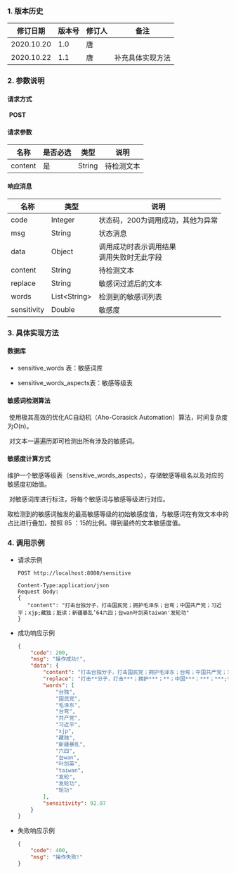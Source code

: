### 1. 版本历史	

| 修订日期   | 版本号 | 修订人 | 备注             |
| ---------- | ------ | ------ | ---------------- |
| 2020.10.20 | 1.0    | 唐     |                  |
| 2020.10.22 | 1.1    | 唐     | 补充具体实现方法 |

### 2. 参数说明

#### 请求方式

​	**POST**

#### 请求参数

| 名称    | 是否必选 | 类型   | 说明       |
| ------- | -------- | ------ | ---------- |
| content | 是       | String | 待检测文本 |

#### 响应消息

| 名称        | 类型               | 说明                                           |
| ----------- | ------------------ | ---------------------------------------------- |
| code        | Integer            | 状态码，200为调用成功，其他为异常              |
| msg         | String             | 状态消息                                       |
| data        | Object             | 调用成功时表示调用结果<br />调用失败时无此字段 |
| content     | String             | 待检测文本                                     |
| replace     | String             | 敏感词过滤后的文本                             |
| words       | List&lt;String&gt; | 检测到的敏感词列表                             |
| sensitivity | Double             | 敏感度                                         |

### 3. 具体实现方法

#### 数据库

- sensitive_words 表：敏感词库

- sensitive_words_aspects表：敏感等级表

#### 敏感词检测算法

​	使用极其高效的优化AC自动机（Aho-Corasick Automation）算法，时间复杂度为O(n)。

​	对文本一遍遍历即可检测出所有涉及的敏感词。

#### 敏感度计算方式

​	维护一个敏感等级表（sensitive_words_aspects），存储敏感等级名以及对应的敏感度初始值。

​	对敏感词库进行标注，将每个敏感词与敏感等级进行对应。

​	取检测到的敏感词触发的最高敏感等级的初始敏感度值，与敏感词在有效文本中的占比进行叠加，按照 85 ：15的比例。得到最终的文本敏感度值。

### 4. 调用示例

- 请求示例

  ```http
  POST http://localhost:8080/sensitive
      
  Content-Type:application/json
  Request Body:
  {
     "content": "打击台独分子，打击国民党；拥护毛泽东；台弯；中国共产党；习近平；xjp;藏独；脏读；新疆暴乱’64六四；台wan叶剑英taiwan'发轮功"
  }
  ```

- 成功响应示例

  ```json
  {
      "code": 200,
      "msg": "操作成功!",
      "data": {
          "content": "打击台独分子，打击国民党；拥护毛泽东；台弯；中国共产党；习近平；xjp;藏独；脏读；新疆暴乱’64六四；台wan叶剑英taiwan'发轮功",
          "replace": "打击**分子，打击***；拥护***；**；中国***；***；***;**；脏读；****’64**；*************'***",
          "words": [
              "台独",
              "国民党",
              "毛泽东",
              "台弯",
              "共产党",
              "习近平",
              "xjp",
              "藏独",
              "新疆暴乱",
              "六四",
              "台wan",
              "叶剑英",
              "taiwan",
              "发轮",
              "发轮功",
              "轮功"
          ],
          "sensitivity": 92.07
      }
  }
  ```

- 失败响应示例

  ```json
  {
      "code": 400,
      "msg": "操作失败!"
  }
  ```

